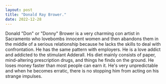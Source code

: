 ```yaml
---
layout: post
title: "Donald Ray Brower."
date: 2022-12-28
---
```


Donald "Don" or "Donny" Brower is a very charming con artist in Sacramento who lovebombs innocent women and then abandons them in the middle of a serious relationship because he lacks the skills to deal with confrontation. He has the same pattern with employers. He is a love addict and addicted to the stimulant Adderall. His diet mainly consists of paper, mind-altering prescription drugs, and things he finds on the ground. He loses money faster than most people can earn it. He's very unpredictable and when he becomes erratic, there is no stopping him from acting on his strange impulses. 
